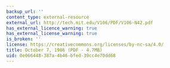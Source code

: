 ```yaml
---
backup_url: ''
content_type: external-resource
external_url: http://tech.mit.edu/V106/PDF/V106-N42.pdf
has_external_licence_warning: true
has_external_license_warning: true
is_broken: ''
license: https://creativecommons.org/licenses/by-nc-sa/4.0/
title: October 7, 1986 (PDF - 4.7MB)
uid: 0e066448-387a-4b46-bfed-39cc4e70dd68
---
```

